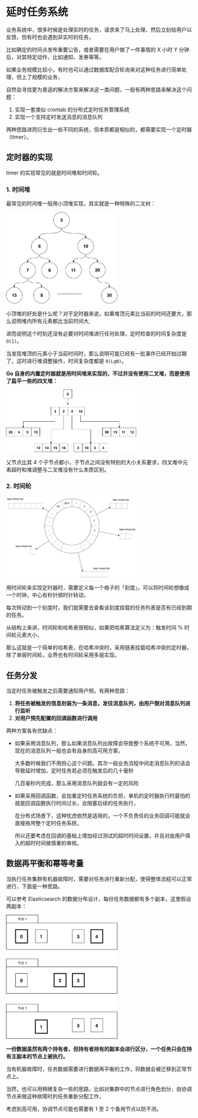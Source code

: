 # 延时任务系统

业务系统中，很多时候是处理实时的任务，请求来了马上处理，然后立刻给用户以反馈，但有时也会遇到非实时的任务，

比如确定的时间点发布重要公告，或者需要在用户做了一件事情的 X 小时 Y 分钟后，对其特定动作，比如通知、发券等等。

如果业务规模比较小，有时也可以通过数据库配合轮询来对这种任务进行简单处理，但上了规模的业务，

自然会寻找更为普适的解决方案来解决这一类问题，一般有两种思路来解决这个问题：

1. 实现一套类似 crontab 的分布式定时任务管理系统
2. 实现一个支持定时发送消息的消息队列

两种思路进而衍生出一些不同的系统，但本质都是相似的，都需要实现一个定时器（timer）。

## 定时器的实现

timer 的实现常见的就是时间堆和时间轮。

### 1. 时间堆

最常见的时间堆一般用小顶堆实现，其实就是一种特殊的二叉树：

<img src="https://raw.githubusercontent.com/Eminem-x/Learning/main/Go/Go%E8%AF%AD%E8%A8%80%E9%AB%98%E7%BA%A7%E7%BC%96%E7%A8%8B/pic/%E4%BA%8C%E5%8F%89%E5%A0%86.png" style="max-width: 60%">

小顶堆的好处是什么呢？对于定时器来说，如果堆顶元素比当前的时间还要大，那么说明堆内所有元素都比当前时间大,

进而说明这个时刻还没有必要对时间堆进行任何处理，定时检查的时间复杂度是 `O(1)`。

当发现堆顶的元素小于当前时间时，那么说明可能已经有一批事件已经开始过期了，这时进行堆调整操作，时间复杂度都是 `O(LgN)`。

<strong>Go 自身的内置定时器就是用时间堆来实现的，不过并没有使用二叉堆，而是使用了扁平一些的四叉堆：</strong>

<img src="https://raw.githubusercontent.com/Eminem-x/Learning/main/Go/Go%E8%AF%AD%E8%A8%80%E9%AB%98%E7%BA%A7%E7%BC%96%E7%A8%8B/pic/%E5%9B%9B%E5%8F%89%E5%A0%86.png" style="max-width: 70%">

父节点比其 4 个子节点都小，子节点之间没有特别的大小关系要求，四叉堆中元素超时和堆调整与二叉堆没有什么本质区别。

### 2. 时间轮

<img src="https://raw.githubusercontent.com/Eminem-x/Learning/main/Go/Go%E8%AF%AD%E8%A8%80%E9%AB%98%E7%BA%A7%E7%BC%96%E7%A8%8B/pic/%E6%97%B6%E9%97%B4%E8%BD%AE.png" style="max-width: 70%">

用时间轮来实现定时器时，需要定义每一个格子的「刻度」，可以将时间轮想像成一个时钟，中心有秒针顺时针转动，

每次转动到一个刻度时，我们就需要去查看该刻度挂载的任务列表是否有已经到期的任务。

从结构上来讲，时间轮和哈希表很相似，如果把哈希算法定义为：触发时间 % 时间轮元素大小，

那么这就是一个简单的哈希表，在哈希冲突时，采用链表挂载哈希冲突的定时器，除了单层时间轮，业界也有时间轮采用多层实现。

## 任务分发

当定时任务被触发之后需要通知用户侧，有两种思路：

1. <strong>将任务被触发的信息封装为一条消息，发往消息队列，由用户侧对消息队列进行监听</strong>
2. <strong>对用户预先配置的回调函数进行调用</strong>

两种方案各有优缺点：

* 如果采用消息队列，那么如果消息队列出故障会导致整个系统不可用，当然，现在的消息队列一般也会有自身的高可用方案，

  大多数时候我们不用担心这个问题。其次一般业务流程中间走消息队列的话会导致延时增加，定时任务若必须在触发后的几十毫秒

  几百毫秒内完成，那么采用消息队列就会有一定的风险

* 如果采用回调函数，会加重定时任务系统的负担，单机的定时器执行时最怕的就是回调函数执行时间过长，会阻塞后续的任务执行，

  在分布式场景下，这种忧虑依然是适用的，一个不负责任的业务回调可能就会直接拖垮整个定时任务系统，

  所以还要考虑在回调的基础上增加经过测试的超时时间设置，并且对由用户填入的超时时间做慎重的审核。

## 数据再平衡和幂等考量

当执行任务集群有机器故障时，需要对任务进行重新分配，使得整体流程可以正常进行，下面是一种思路。

可以参考 Elasticsearch 的数据分布设计，每份任务数据都有多个副本，这里假设两副本：

<img src="https://raw.githubusercontent.com/Eminem-x/Learning/main/Go/Go%E8%AF%AD%E8%A8%80%E9%AB%98%E7%BA%A7%E7%BC%96%E7%A8%8B/pic/%E4%BB%BB%E5%8A%A1%E6%95%B0%E6%8D%AE%E5%88%86%E5%B8%83.png" style="max-width: 60%">

<strong>一份数据虽然有两个持有者，但持有者持有的副本会进行区分，一个任务只会在持有主副本的节点上被执行。</strong>

当有机器故障时，任务数据需要进行数据再平衡的工作，将数据会被迁移到正常节点上。

当然，也可以用稍微复杂一些的思路，比如对集群中的节点进行角色划分，由协调节点来做这种故障时的任务重新分配工作，

考虑到高可用，协调节点可能也需要有 1 至 2 个备用节点以防不测。